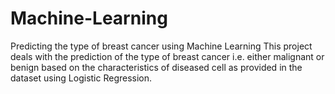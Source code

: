 # Machine-Learning
Predicting the type of breast cancer using Machine Learning
This project deals with the prediction of the type of breast cancer i.e. either malignant or benign
based on the characteristics of diseased cell as provided in the dataset using Logistic Regression.
